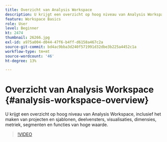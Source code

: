 ```yaml
---
title: Overzicht van Analysis Workspace
description: U krijgt een overzicht op hoog niveau van Analysis Workspace, inclusief het maken van projecten en sjablonen, deelvensters, visualisaties, dimensies, metriek, segmenten en functies van hoge waarde.
feature: Workspace Basics
role: User
level: Beginner
kt: 2474
thumbnail: 26266.jpg
exl-id: a975a004-d044-47f6-b4ff-d6158a467c2a
source-git-commit: bd4ac9bba3d240f571991d32dbe3b225a4452c1a
workflow-type: tm+mt
source-wordcount: '46'
ht-degree: 13%

---
```


# Overzicht van Analysis Workspace {#analysis-workspace-overview}

U krijgt een overzicht op hoog niveau van Analysis Workspace, inclusief het maken van projecten en sjablonen, deelvensters, visualisaties, dimensies, metriek, segmenten en functies van hoge waarde.

>[!VIDEO](https://video.tv.adobe.com/v/26266/?quality=12)
